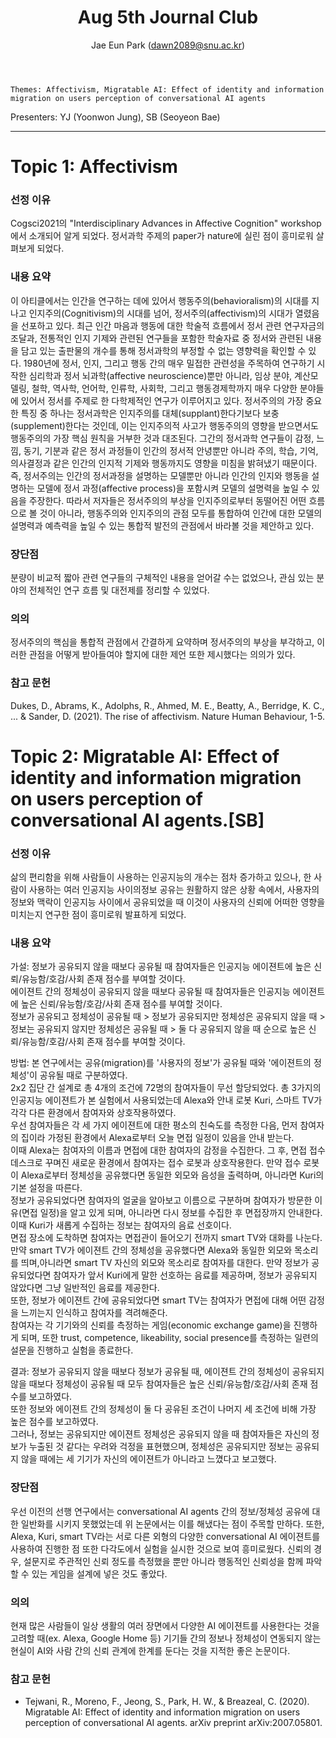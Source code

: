 ﻿---
layout: post
title: "Aug 5th Journal Club"
author: "Jae Eun Park (dawn2089@snu.ac.kr)"
---

    Themes: Affectivism, Migratable AI: Effect of identity and information migration on users perception of conversational AI agents

Presenters: YJ (Yoonwon Jung), SB (Seoyeon Bae)

-----------------

# Topic 1: Affectivism

### **선정 이유**
Cogsci2021의 "Interdisciplinary Advances in Affective Cognition" workshop에서 소개되어 알게 되었다. 정서과학 주제의 paper가 nature에 실린 점이 흥미로워 살펴보게 되었다.

### **내용 요약**
이 아티클에서는 인간을 연구하는 데에 있어서 행동주의(behavioralism)의 시대를 지나고 인지주의(Cognitivism)의 시대를 넘어, 정서주의(affectivism)의 시대가 열렸음을 선포하고 있다. 
최근 인간 마음과 행동에 대한 학술적 흐름에서 정서 관련 연구자금의 조달과, 전통적인 인지 기제와 관련된 연구들을 포함한 학술자료 중 정서와 관련된 내용을 담고 있는 출판물의 개수를 통해 정서과학의 부정할 수 없는 영향력을 확인할 수 있다. 1980년에 정서, 인지, 그리고 행동 간의 매우 밀접한 관련성을 주목하여 연구하기 시작한 심리학과 정서 뇌과학(affective neuroscience)뿐만 아니라, 임상 분야, 계산모델링, 철학, 역사학, 언어학, 인류학, 사회학, 그리고 행동경제학까지 매우 다양한 분야들에 있어서 정서를 주제로 한 다학제적인 연구가 이루어지고 있다.
정서주의의 가장 중요한 특징 중 하나는 정서과학은 인지주의를 대체(supplant)한다기보다 보충(supplement)한다는 것인데, 이는 인지주의적 사고가 행동주의의 영향을 받으면서도 행동주의의 가장 핵심 원칙을 거부한 것과 대조된다. 그간의 정서과학 연구들이 감정, 느낌, 동기, 기분과 같은 정서 과정들이 인간의 정서적 안녕뿐만 아니라 주의, 학습, 기억, 의사결정과 같은 인간의 인지적 기제와 행동까지도 영향을 미침을 밝혀냈기 때문이다. 즉, 정서주의는 인간의 정서과정을 설명하는 모델뿐만 아니라 인간의 인지와 행동을 설명하는 모델에 정서 과정(affective process)을 포함시켜 모델의 설명력을 높일 수 있음을 주장한다. 따라서 저자들은 정서주의의 부상을 인지주의로부터 동떨어진 어떤 흐름으로 볼 것이 아니라, 행동주의와 인지주의의 관점 모두를 통합하여 인간에 대한 모델의 설명력과 예측력을 높일 수 있는 통합적 발전의 관점에서 바라볼 것을 제안하고 있다.

### **장단점**
분량이 비교적 짧아 관련 연구들의 구체적인 내용을 얻어갈 수는 없었으나, 관심 있는 분야의 전체적인 연구 흐름 및 대전제를 정리할 수 있었다.

### **의의**
정서주의의 핵심을 통합적 관점에서 간결하게 요약하며 정서주의의 부상을 부각하고, 이러한 관점을 어떻게 받아들여야 할지에 대한 제언 또한 제시했다는 의의가 있다.

### **참고 문헌**
Dukes, D., Abrams, K., Adolphs, R., Ahmed, M. E., Beatty, A., Berridge, K. C., ... & Sander, D. (2021). The rise of affectivism. Nature Human Behaviour, 1-5.


# Topic 2: Migratable AI: Effect of identity and information migration on users perception of conversational AI agents.[SB]

### **선정 이유**

삶의 편리함을 위해 사람들이 사용하는 인공지능의 개수는 점차 증가하고 있으나, 한 사람이 사용하는 여러 인공지능 사이의정보 공유는 원활하지 않은 상황 속에서, 사용자의 정보와 맥락이 인공지능 사이에서 공유되었을 때 이것이 사용자의 신뢰에 어떠한 영향을 미치는지 연구한 점이 흥미로워 발표하게 되었다.<br>

### **내용 요약**

가설: 정보가 공유되지 않을 때보다 공유될 때 참여자들은 인공지능 에이젼트에 높은 신뢰/유능함/호감/사회 존재 점수를 부여할 것이다.<br> 
에이젼트 간의 정체성이 공유되지 않을 때보다 공유될 때 참여자들은 인공지능 에이젼트에 높은 신뢰/유능함/호감/사회 존재 점수를 부여할 것이다.<br>
정보가 공유되고 정체성이 공유될 때 > 정보가 공유되지만 정체성은 공유되지 않을 때 > 정보는 공유되지 않지만 정체성은 공유될 때 > 둘 다 공유되지 않을 때 순으로 높은 신뢰/유능함/호감/사회 존재 점수를 부여할 것이다.<br>

방법: 본 연구에서는 공유(migration)를 '사용자의 정보'가 공유될 때와 '에이젼트의 정체성'이 공유될 때로 구분하였다. <br>
2x2 집단 간 설계로 총 4개의 조건에 72명의 참여자들이 무선 할당되었다. 총 3가지의 인공지능 에이젼트가 본 실험에서 사용되었는데 Alexa와 안내 로봇 Kuri, 스마트 TV가 각각 다른 환경에서 참여자와 상호작용하였다.<br>
우선 참여자들은 각 세 가지 에이젼트에 대한 평소의 친숙도를 측정한 다음, 먼저 참여자의 집이라 가정된 환경에서 Alexa로부터 오늘 면접 일정이 있음을 안내 받는다.<br>
이때 Alexa는 참여자의 이름과 면접에 대한 참여자의 감정을 수집한다. 그 후, 면접 접수 데스크로 꾸며진 새로운 환경에서 참여자는 접수 로봇과 상호작용한다. 만약 접수 로봇이 Alexa로부터 정체성을 공유했다면 동일한 외모와 음성을 출력하며, 아니라면 Kuri의 기본 설정을 따른다.<br>
정보가 공유되었다면 참여자의 얼굴을 알아보고 이름으로 구분하며 참여자가 방문한 이유(면접 일정)을 알고 있게 되며, 아니라면 다시 정보를 수집한 후 면접장까지 안내한다. 이때 Kuri가 새롭게 수집하는 정보는 참여자의 음료 선호이다.<br>
면접 장소에 도착하면 참여자는 면접관이 들어오기 전까지 smart TV와 대화를 나눈다. 만약 smart TV가 에이젼트 간의 정체성을 공유했다면 Alexa와 동일한 외모와 목소리를 띄며,아니라면 smart TV 자신의 외모와 목소리로 참여자를 대한다. 만약 정보가 공유되었다면 참여자가 앞서 Kuri에게 말한 선호하는 음료를 제공하며, 정보가 공유되지 않았다면 그냥 일반적인 음료를 제공한다.<br>
또한, 정보가 에이젼트 간에 공유되었다면 smart TV는 참여자가 면접에 대해 어떤 감정을 느끼는지 인식하고 참여자를 격려해준다.<br>
참여자는 각 기기와의 신뢰를 측정하는 게임(economic exchange game)을 진행하게 되며, 또한 trust, competence, likeability, social presence를 측정하는 일련의 설문을 진행하고 실험을 종료한다.<br>

결과: 정보가 공유되지 않을 때보다 정보가 공유될 때, 에이젼트 간의 정체성이 공유되지 않을 때보다 정체성이 공유될 때 모두 참여자들은 높은 신뢰/유능함/호감/사회 존재 점수를 보고하였다.<br>
또한 정보와 에이젼트 간의 정체성이 둘 다 공유된 조건이 나머지 세 조건에 비해 가장 높은 점수를 보고하였다.<br>
그러나, 정보는 공유되지만 에이젼트 정체성은 공유되지 않을 때 참여자들은 자신의 정보가 누출된 것 같다는 우려와 걱정을 표현했으며, 정체성은 공유되지만 정보는 공유되지 않을 때에는 세 기기가 자신의 에이젼트가 아니라고 느꼈다고 보고했다.<br>

### **장단점**

우선 이전의 선행 연구에서는 conversational AI agents 간의 정보/정체성 공유에 대한 일반화를 시키지 못했었는데 위 논문에서는 이를 해냈다는 점이 주목할 만하다.
또한, Alexa, Kuri, smart TV라는 서로 다른 외형의 다양한 conversational AI 에이젼트를 사용하여 진행한 점 또한 다각도에서 실험을 실시한 것으로 보여 흥미로웠다.
신뢰의 경우, 설문지로 주관적인 신뢰 정도를 측정했을 뿐만 아니라 행동적인 신뢰성을 함께 파악할 수 있는 게임을 설계에 넣은 것도 좋았다.

### **의의**

현재 많은 사람들이 일상 생활의 여러 장면에서 다양한 AI 에이젼트를 사용한다는 것을 고려할 때(ex. Alexa, Google Home 등)
기기들 간의 정보나 정체성이 연동되지 않는 현실이 AI와 사람 간의 신뢰 관계에 한계를 둔다는 것을 지적한 좋은 논문이다.

### **참고 문헌**

- Tejwani, R., Moreno, F., Jeong, S., Park, H. W., & Breazeal, C. (2020). Migratable AI: Effect of identity and information migration on users perception of conversational AI agents. arXiv preprint arXiv:2007.05801.
